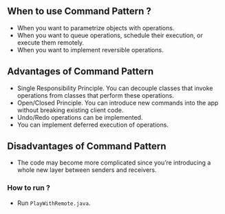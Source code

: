 ## When to use Command Pattern ?

- When you want to parametrize objects with operations.
- When you want to queue operations, schedule their execution, or execute them remotely.
- When you want to implement reversible operations.

## Advantages of Command Pattern

- Single Responsibility Principle. You can decouple classes that invoke operations from classes that perform these operations.
- Open/Closed Principle. You can introduce new commands into the app without breaking existing client code.
- Undo/Redo operations can be implemented.
- You can implement deferred execution of operations.

## Disadvantages of Command Pattern

- The code may become more complicated since you’re introducing a whole new layer between senders and receivers.

### How to run ?

- Run `PlayWithRemote.java`.
